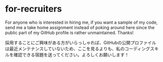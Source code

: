 # for-recruiters

For anyone who is interested in hiring me, if you want a sample of my code, send me a take home assignment instead of poking around here since the public part of my GitHub profile is rather unmaintained. Thanks!  

採用することにご興味がある方がいらっしゃれば、GitHubの公開プロファイルは最近メンテナンスしていないため、ここを見るよりも、私のコーディングスキルを確認できる宿題を送ってください。よろしくお願いします！



